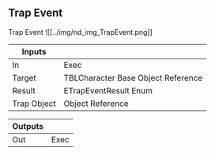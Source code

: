 ## Trap Event
Trap Event
![[../img/nd_img_TrapEvent.png]]

|Inputs||
|--|--|
| In | Exec |
| Target | TBLCharacter Base Object Reference |
| Result | ETrapEventResult Enum |
| Trap Object | Object Reference |

|Outputs||
|--|--|
| Out | Exec |
